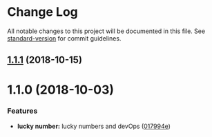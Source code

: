 # Change Log

All notable changes to this project will be documented in this file. See [standard-version](https://github.com/conventional-changelog/standard-version) for commit guidelines.

<a name="1.1.1"></a>
## [1.1.1](https://github.com/joyychang/really-simple-node-package/compare/v1.1.0...v1.1.1) (2018-10-15)



<a name="1.1.0"></a>
# 1.1.0 (2018-10-03)


### Features

* **lucky number:** lucky numbers and devOps ([017994e](https://github.com/joyychang/really-simple-node-package/commit/017994e))
